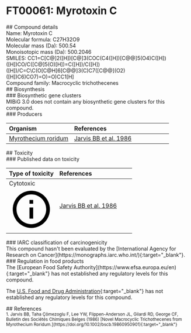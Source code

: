 
# FT00061: Myrotoxin C
<div class="molecule_image" style="float:left">
<img data-smiles= CC1=C[C@H]2O[C@@H]3C[C@H]4OC(=O)/C=C\C/C=C5/OCC[C@@]6(OC6C(=O)OC[C@@]2(CC1)[C@]4(C)C31CO1)[C@@H]5O data-smiles-options="{ 'width': 350, 'height': 350 }" />
</div>
## Compound details
<div style="overflow:hidden">
Name: Myrotoxin C<br>
Molecular formula: C27H32O9<br>
Molecular mass (Da): 500.54<br>
Monoisotopic mass (Da): 500.2046<br>
<div class="break_all">
SMILES: CC1=C[C@]2([H])[C@]3(COC(C4([H])[C@@]5(O4)C([H])([H])CO/C([C@]5(O)[H])=C([H])/C([H])([H])/C=C\C(O[C@H]6[C@@]3(C)C7([C@@](O2)([H])C6)CO7)=O)=O)CC1[H]<br>
</div>
    Compound family: Macrocyclic trichothecenes<br>
</div>

<div markdown="block" class="section">
## Biosynthesis
<div markdown="block" class="subsection">
### Biosynthetic gene clusters
<div markdown="block" class="indented_block">
MIBiG 3.0 does not contain any biosynthetic gene clusters for this compound.
</div>
</div>

<div markdown="block" class="subsection">
### Producers
<table>
<thead>
<tr>
<th style="text-align: left;" role="columnheader" width="40%" data-sort-default>Organism</th>
<th style="text-align: left;" role="columnheader" width="60%">References</th>
</tr>
</thead>
        <tr>
        <td style="text-align: left;"><a href="https://www.ncbi.nlm.nih.gov/Taxonomy/Browser/wwwtax.cgi?mode=Info&id=1859971" target="_blank">Myrothecium roridum</a></td>
        <td style="text-align: left;"><a href="#REF00471">Jarvis BB et al. 1986</a></td>
        </tr>
</table>
</div>
</div>

<div markdown="block" class="section">
## Toxicity
<div markdown="block" class="subsection">
### Published data on toxicity
<table>
<thead>
<tr>
<th style="text-align: left;" role="columnheader" width="40%" data-sort-default>Type of toxicity</th>
<th style="text-align: left;" role="columnheader" width="60%">References</th>
</tr>
</thead>
<tbody>
<tr>
<td style="text-align: left;">Cytotoxic <span class="twemoji" title="Toxic to cells"><svg xmlns="http://www.w3.org/2000/svg" viewBox="0 0 24 24"><path d="M11 9h2V7h-2m1 13c-4.41 0-8-3.59-8-8s3.59-8 8-8 8 3.59 8 8-3.59 8-8 8m0-18A10 10 0 0 0 2 12a10 10 0 0 0 10 10 10 10 0 0 0 10-10A10 10 0 0 0 12 2m-1 15h2v-6h-2v6Z"></path></svg></span></td>
<td style="text-align: left;"><a href="#REF00471">Jarvis BB et al. 1986</a></td>
</tr>
</tbody>
</table>
</div>

<div markdown="block" class="subsection">
### IARC classification of carcinogenicity
<div markdown="block" class="indented_block">
This compound hasn't been evaluated by the [International Agency for Research on Cancer](https://monographs.iarc.who.int/){:target="_blank"}.<br>
</div>
</div>

<div markdown="block" class="subsection">
### Regulation in food products
<div markdown="block" class="indented_block">
The [European Food Safety Authority](https://www.efsa.europa.eu/en){:target="_blank"} has not established any regulatory levels for this compound. <br>

The [U.S. Food and Drug Administration](https://www.fda.gov/){:target="_blank"} has not established any regulatory levels for this compound. <br>

</div>
</div>

</div>

<div markdown="block" class="section">
## References
<div markdown="block" style="font-size: smaller;">
<span id=REF00471>
1. Jarvis BB, Taha Çömezoglu F, Lee YW, Flippen-Anderson JL, Gilardi RD, George CF, Bulletin des Sociétés Chimiques Belges (1986) [Novel Macrocyclic Trichothecenes from Myrothecium Roridum.](https://doi.org/10.1002/bscb.19860950901){:target="_blank"}<br>
</span>

</div>
</div>

<script type="text/javascript" src="https://unpkg.com/smiles-drawer@2.0.1/dist/smiles-drawer.min.js"></script>
<script>
    SmiDrawer.apply();
</script>